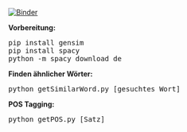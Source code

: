 [![Binder](https://mybinder.org/badge_logo.svg)](https://mybinder.org/v2/gh/annakaa/similar_words/master)

<b>Vorbereitung:</b>
<pre>
pip install gensim
pip install spacy
python -m spacy download de
</pre>
<b>Finden ähnlicher Wörter:</b>
<pre>
python getSimilarWord.py [gesuchtes Wort]
</pre>
<b>POS Tagging:</b>
<pre>
python getPOS.py [Satz]
</pre>
